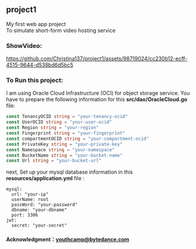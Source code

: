 ## project1
My first web app project \
To simulate short-form video hosting service

### ShowVideo:

https://github.com/Christina137/project1/assets/98719024/cc230b12-ecff-4515-9644-d538bd6d5bc5


### To Run this project:
I am using Oracle Cloud Infrastructure (OCI) for object storage service. You have to prepare the following information for this **src/dao/OracleCloud.go** file:
```go
const TenancyOCID string = "your-tenancy-ocid"
const UserOCID string = "your-user-ocid"
const Region string = "your-region"
const Fingerprint string = "your-fingerprint"
const compartmentOCID string = "your-compartment-ocid"
const PrivateKey string = "your-private-key"
const Namespace string = "your-namespace"
const BucketName string = "your-bucket-name"
const Url string = "your-bucket-url"
```
next, Set up your mysql database information in this **resources/application.yml** file :
```
mysql:
  url: "your-ip"
  userName: root
  passWord: "your-password"
  dbname: "your-dbname"
  port: 3306
jwt:
  secret: "your-secret"
```

#### Acknowledgment：[youthcamp@bytedance.com](https://youthcamp.bytedance.com/)


